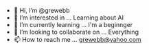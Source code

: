 - 👋 Hi, I’m @grewebb
- 👀 I’m interested in ... Learning about AI
- 🌱 I’m currently learning ... I'm a beginnger
- 💞️ I’m looking to collaborate on ... Everything
- 📫 How to reach me ... grewebb@yahoo.com

<!---
grewebb/grewebb is a ✨ special ✨ repository because its `README.md` (this file) appears on your GitHub profile.
You can click the Preview link to take a look at your changes.
--->
